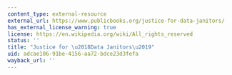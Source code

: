 ```yaml
---
content_type: external-resource
external_url: https://www.publicbooks.org/justice-for-data-janitors/
has_external_license_warning: true
license: https://en.wikipedia.org/wiki/All_rights_reserved
status: ''
title: "Justice for \u2018Data Janitors\u2019"
uid: adcae106-91be-4156-aa72-bdce23d3fefa
wayback_url: ''
---
```


